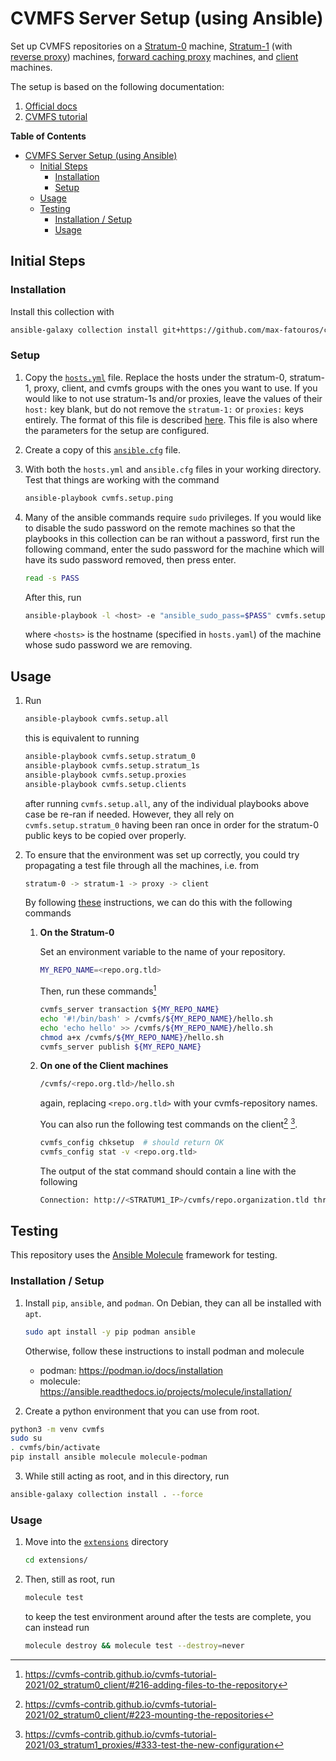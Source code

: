 # CVMFS Server Setup (using Ansible)

Set up CVMFS repositories on a [Stratum-0](https://cvmfs.readthedocs.io/en/stable/cpt-repo.html#) machine, [Stratum-1](https://cvmfs.readthedocs.io/en/stable/cpt-replica.html) (with [reverse proxy](https://cvmfs-contrib.github.io/cvmfs-tutorial-2021/03_stratum1_proxies/#313-configuring-apache-and-squid-proxy)) machines, [forward caching proxy](https://cvmfs-contrib.github.io/cvmfs-tutorial-2021/03_stratum1_proxies/#32-setting-up-a-proxy) machines, and [client](https://cvmfs-contrib.github.io/cvmfs-tutorial-2021/02_stratum0_client/#22-setting-up-a-client) machines.

The setup is based on the following documentation:

1. [Official docs](https://cvmfs.readthedocs.io/en/stable/cpt-repo.html)
2. [CVMFS tutorial](https://cvmfs-contrib.github.io/cvmfs-tutorial-2021/)

<!-- markdown-toc start - Don't edit this section. Run M-x markdown-toc-refresh-toc -->
**Table of Contents**

- [CVMFS Server Setup (using Ansible)](#cvmfs-server-setup-using-ansible)
  - [Initial Steps](#initial-steps)
    - [Installation](#installation)
    - [Setup](#setup)
  - [Usage](#usage)
  - [Testing](#testing)
    - [Installation / Setup](#installation--setup)
    - [Usage](#usage-1)

<!-- markdown-toc end -->



## Initial Steps
### Installation

Install this collection with
```bash
ansible-galaxy collection install git+https://github.com/max-fatouros/cvmfs-ansible-setup.git
```

### Setup
1. Copy the [`hosts.yml`](hosts.yml) file. 
Replace the hosts under the stratum-0, stratum-1, proxy, client, and cvmfs groups with the ones you want to use. 
If you would like to not use stratum-1s and/or proxies, leave the values of their `host:` key blank, but do not remove the `stratum-1:` or `proxies:` keys entirely.
The format of this file is described [here](https://docs.ansible.com/ansible/latest/inventory_guide/intro_inventory.html).
This file is also where the parameters for the setup are configured.

2. Create a copy of this [`ansible.cfg`](ansible.cfg) file.


3. With both the `hosts.yml` and `ansible.cfg` files in your working directory.
Test that things are working with the command
    ```bash
    ansible-playbook cvmfs.setup.ping
    ```

4. Many of the ansible commands require `sudo` privileges. 
    If you would like to disable the sudo password on the remote machines so that the playbooks in this collection can be ran without a password, first run the following command, enter the sudo password for the machine which will have its sudo password removed, then press enter.
    ```bash
    read -s PASS
    ```
    After this, run
    ```bash
    ansible-playbook -l <host> -e "ansible_sudo_pass=$PASS" cvmfs.setup.remove_sudo-pass
    ```
    where `<hosts>` is the hostname (specified in `hosts.yaml`) of the machine whose sudo password we are removing.



## Usage
1. Run
    ```bash
    ansible-playbook cvmfs.setup.all
    ```

    this is equivalent to running

    ```bash
    ansible-playbook cvmfs.setup.stratum_0
    ansible-playbook cvmfs.setup.stratum_1s
    ansible-playbook cvmfs.setup.proxies
    ansible-playbook cvmfs.setup.clients
    ```

    after running `cvmfs.setup.all`, any of the individual playbooks above case be re-ran if needed. However, they all rely on `cvmfs.setup.stratum_0` having been ran once in order for the stratum-0 public keys to be copied over properly.

2. To ensure that the environment was set up correctly, you could try propagating a test file through all the machines, i.e. from

    ``` bash
    stratum-0 -> stratum-1 -> proxy -> client
    ```
    
    By following [these](https://cvmfs-contrib.github.io/cvmfs-tutorial-2021/02_stratum0_client/#216-adding-files-to-the-repository) instructions, we can do this with the following commands
    

    1. **On the Stratum-0**
    
        Set an environment variable to the name of your repository.

        ```bash
        MY_REPO_NAME=<repo.org.tld>
        ```

        Then, run these commands[^1]

        ```bash
        cvmfs_server transaction ${MY_REPO_NAME}
        echo '#!/bin/bash' > /cvmfs/${MY_REPO_NAME}/hello.sh
        echo 'echo hello' >> /cvmfs/${MY_REPO_NAME}/hello.sh
        chmod a+x /cvmfs/${MY_REPO_NAME}/hello.sh
        cvmfs_server publish ${MY_REPO_NAME}
        ```

    2. **On one of the Client machines**

        ```bash
        /cvmfs/<repo.org.tld>/hello.sh
        ``` 
        again, replacing `<repo.org.tld>` with your cvmfs-repository names.

        You can also run the following test commands on the client[^2] [^3].

        ```bash
        cvmfs_config chksetup  # should return OK
        cvmfs_config stat -v <repo.org.tld>
        ```

        The output of the stat command should contain a line with the following

        ```bash
        Connection: http://<STRATUM1_IP>/cvmfs/repo.organization.tld through proxy http://<PROXY_IP>:3128 (online)
        ```
        
    
    


## Testing
This repository uses the [Ansible Molecule](https://ansible.readthedocs.io/projects/molecule/) framework for testing.


### Installation / Setup

<!-- With [`podman`](https://podman.io/) already installed, I was able to perform the tests after running -->

1. Install `pip`, `ansible`, and `podman`. On Debian, they can all be installed with `apt`.

    ``` bash
    sudo apt install -y pip podman ansible
    ```

    Otherwise, follow these instructions to install podman and molecule
    - podman: https://podman.io/docs/installation
    - molecule: https://ansible.readthedocs.io/projects/molecule/installation/

2. Create a python environment that you can use from root.
``` bash
python3 -m venv cvmfs
sudo su
. cvmfs/bin/activate
pip install ansible molecule molecule-podman
```

3. While still acting as root, and in this directory, run

``` bash
ansible-galaxy collection install . --force
```



### Usage
1. Move into the [`extensions`](extensions/) directory
    ``` bash
    cd extensions/
    ```
2. Then, still as root, run
    ``` bash
    molecule test
    ```
    to keep the test environment around after the tests are complete, you can instead run
    ```bash
    molecule destroy && molecule test --destroy=never
    ```

[^1]: https://cvmfs-contrib.github.io/cvmfs-tutorial-2021/02_stratum0_client/#216-adding-files-to-the-repository

[^2]: https://cvmfs-contrib.github.io/cvmfs-tutorial-2021/02_stratum0_client/#223-mounting-the-repositories

[^3]: https://cvmfs-contrib.github.io/cvmfs-tutorial-2021/03_stratum1_proxies/#333-test-the-new-configuration
